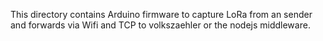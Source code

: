 This directory contains Arduino firmware to capture LoRa from an sender
and forwards via Wifi and TCP to volkszaehler or the nodejs middleware.
